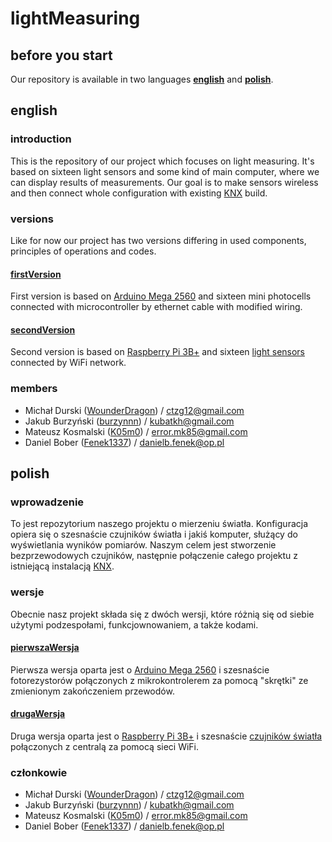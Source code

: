 # lightMeasuring
## before you start
Our repository is available in two languages [**english**](https://github.com/burzynnn/lightMeasuring#english) and [**polish**](https://github.com/burzynnn/lightMeasuring#polish).
## english
### introduction
This is the repository of our project which focuses on light measuring. It's based on sixteen light sensors and some kind of main computer, where we can display results of measurements. Our goal is to make sensors wireless and then connect whole configuration with existing [KNX](https://www.knx.org/knx-en/for-professionals/index.php) build.
### versions
Like for now our project has two versions differing in used components, principles of operations and codes.
#### [firstVersion](https://github.com/burzynnn/lightMeasuring/tree/firstVersion)
First version is based on [Arduino Mega 2560](https://store.arduino.cc/arduino-mega-2560-rev3) and sixteen mini photocells connected with microcontroller by ethernet cable with modified wiring.
#### [secondVersion](https://github.com/burzynnn/lightMeasuring/tree/secondVersion)
Second version is based on [Raspberry Pi 3B+](https://www.raspberrypi.org/products/raspberry-pi-3-model-b-plus/) and sixteen [light sensors](https://github.com/claws/BH1750) connected by WiFi network.
### members 
- Michał Durski ([WounderDragon](https://github.com/WounderDragon)) / ctzg12@gmail.com
- Jakub Burzyński ([burzynnn](https://github.com/burzynnn)) / kubatkh@gmail.com 
- Mateusz Kosmalski  ([K05m0](https://github.com/K05m0)) / error.mk85@gmail.com
- Daniel Bober ([Fenek1337](https://github.com/Fenek1337)) / danielb.fenek@op.pl
## polish
### wprowadzenie
To jest repozytorium naszego projektu o mierzeniu światła. Konfiguracja opiera się o szesnaście czujników światła i jakiś komputer, służący do wyświetlania wyników pomiarów. Naszym celem jest stworzenie bezprzewodowych czujników, następnie połączenie całego projektu z istniejącą instalacją [KNX](https://www.knx.org/knx-en/for-professionals/index.php).
### wersje
Obecnie nasz projekt składa się z dwóch wersji, które różnią się od siebie użytymi podzespołami, funkcjownowaniem, a także kodami.
#### [pierwszaWersja](https://github.com/burzynnn/lightMeasuring/tree/firstVersion)
Pierwsza wersja oparta jest o [Arduino Mega 2560](https://store.arduino.cc/arduino-mega-2560-rev3) i szesnaście fotorezystorów połączonych z mikrokontrolerem za pomocą "skrętki" ze zmienionym zakończeniem przewodów.
#### [drugaWersja](https://github.com/burzynnn/lightMeasuring/tree/secondVersion)
Druga wersja oparta jest o [Raspberry Pi 3B+](https://www.raspberrypi.org/products/raspberry-pi-3-model-b-plus/) i szesnaście [czujników światła](https://github.com/claws/BH1750) połączonych z centralą za pomocą sieci WiFi.
### członkowie
- Michał Durski ([WounderDragon](https://github.com/WounderDragon)) / ctzg12@gmail.com
- Jakub Burzyński ([burzynnn](https://github.com/burzynnn)) / kubatkh@gmail.com 
- Mateusz Kosmalski ([K05m0](https://github.com/K05m0)) / error.mk85@gmail.com
- Daniel Bober ([Fenek1337](https://github.com/Fenek1337)) / danielb.fenek@op.pl
